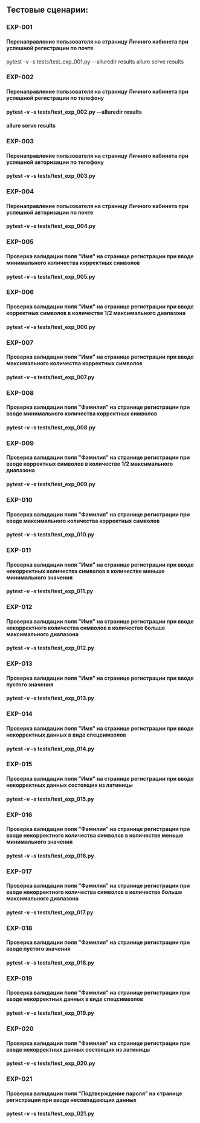 ## Тестовые сценарии:

### EXP-001	
#### Перенаправление пользователя на страницу Личного кабинета при успешной регистрации по почте
pytest -v -s tests/test_exp_001.py --alluredir results
allure serve results
### EXP-002	
#### Перенаправление пользователя на страницу Личного кабинета при успешной регистрации по телефону
#### pytest -v -s tests/test_exp_002.py --alluredir results
#### allure serve results

### EXP-003	
#### Перенаправление пользователя на страницу Личного кабинета при успешной авторизации по телефону
#### pytest -v -s tests/test_exp_003.py 

### EXP-004	
#### Перенаправление пользователя на страницу Личного кабинета при успешной авторизации по почте
#### pytest -v -s tests/test_exp_004.py

### EXP-005	
#### Проверка валидации поля "Имя" на странице регистрации при вводе минимального количества корректных символов
#### pytest -v -s tests/test_exp_005.py

### EXP-006	
#### Проверка валидации поля "Имя" на странице регистрации при вводе корректных символов в количестве 1/2 максимального диапазона
#### pytest -v -s tests/test_exp_006.py

### EXP-007	
#### Проверка валидации поля "Имя" на странице регистрации при вводе максимального количества корректных символов 
#### pytest -v -s tests/test_exp_007.py

### EXP-008	
#### Проверка валидации поля "Фамилия" на странице регистрации при вводе минимального количества корректных символов
#### pytest -v -s tests/test_exp_008.py

### EXP-009
#### Проверка валидации поля "Фамилия" на странице регистрации при вводе корректных символов в количестве 1/2 максимального диапазона
#### pytest -v -s tests/test_exp_009.py

### EXP-010	
#### Проверка валидации поля "Фамилия" на странице регистрации при вводе максимального количества корректных символов 
#### pytest -v -s tests/test_exp_010.py

### EXP-011	
#### Проверка валидации поля "Имя" на странице регистрации при вводе некорректных количества символов в количестве меньше минимального значения
#### pytest -v -s tests/test_exp_011.py

### EXP-012	
#### Проверка валидации поля "Имя" на странице регистрации при вводе некорректного количества символов в количестве больше максимального диапазона
#### pytest -v -s tests/test_exp_012.py

### EXP-013	
#### Проверка валидации поля "Имя" на странице регистрации при вводе пустого значения
#### pytest -v -s tests/test_exp_013.py

### EXP-014	
#### Проверка валидации поля "Имя" на странице регистрации при вводе некорректных данных в виде спецсимволов
#### pytest -v -s tests/test_exp_014.py

### EXP-015	
#### Проверка валидации поля "Имя" на странице регистрации при вводе некорректных данных состоящих из латиницы
#### pytest -v -s tests/test_exp_015.py

### EXP-016	
#### Проверка валидации поля "Фамилия" на странице регистрации при вводе некорректного количества символов в количестве меньше минимального значения
#### pytest -v -s tests/test_exp_016.py

### EXP-017	
#### Проверка валидации поля "Фамилия" на странице регистрации при вводе некорректного количества символов в количестве больше максимального диапазона
#### pytest -v -s tests/test_exp_017.py

### EXP-018	
#### Проверка валидации поля "Фамилия" на странице регистрации при вводе пустого значения
#### pytest -v -s tests/test_exp_018.py

### EXP-019	
#### Проверка валидации поля "Фамилия" на странице регистрации при вводе некорректных данных в виде спецсимволов
#### pytest -v -s tests/test_exp_019.py

### EXP-020
#### Проверка валидации поля "Фамилия" на странице регистрации при вводе некорректных данных состоящих из латиницы
#### pytest -v -s tests/test_exp_020.py

### EXP-021
#### Проверка валидации поля "Подтверждение пароля" на странице регистрации при вводе несовпадающих данных
#### pytest -v -s tests/test_exp_021.py
